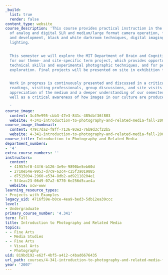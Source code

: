 ```yaml
---
_build:
  list: true
  render: false
content_type: website
course_description: 'This course provides practical instruction in the fundamentals
  of analog and digital SLR and medium/large format camera operation, film exposure
  and development, black and white darkroom techniques, digital imaging, and studio
  lighting.


  This semester we will explore the MIT Department of Brain and Cognitive Sciences
  for our theme- and site-specific term project, which provides opportunities to develop
  technical skills and experimental photographic techniques, and for personal artistic
  exploration. Final projects will be presented on site in exhibition format.


  Work in progress is continuously presented and discussed in a critical forum. Lectures,
  readings, visiting professionals, group discussions, and site visits encourage aesthetic
  appreciation of the medium and a deeper understanding of our semester theme, as
  well as a critical awareness of how images in our culture are produced and constructed.

  '
course_image:
  content: 3c49e995-cbb3-47e3-841c-485dbf36f803
  website: 4-341-introduction-to-photography-and-related-media-fall-2007
course_image_thumbnail:
  content: 479c7da2-f8ff-7136-93e2-76b9d3cf22b5
  website: 4-341-introduction-to-photography-and-related-media-fall-2007
course_title: Introduction to Photography and Related Media
department_numbers:
- '4'
extra_course_numbers: ''
instructors:
  content:
  - 41957ef0-44f6-b126-3e9e-9890be5eb60d
  - 2710e54e-9953-d7c9-62c4-c25f3a019885
  - d7515094-2960-e534-8db2-ad92118204e1
  - 5f4eac23-06d9-07a2-6770-6e256d5cae4a
  website: ocw-www
learning_resource_types:
- Projects with Examples
legacy_uid: 4716f59e-b0ce-4ea9-bed3-5db12ea39ccc
level:
- Undergraduate
primary_course_number: '4.341'
term: Fall
title: Introduction to Photography and Related Media
topics:
- - Fine Arts
  - Media Studies
- - Fine Arts
  - Visual Arts
  - Photography
uid: 819bd192-e62f-4bf5-a412-c4bad6676435
url_path: courses/4-341-introduction-to-photography-and-related-media-fall-2007
year: '2007'
---
```

